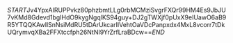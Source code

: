 $START$Jv4YpxAIRUPPvkz80phzbmtLLg0rbMCMziSvgrFXQr99HM4Es9JbJU7vKMd8Gdevd1bgIHdO9kygNgqlKS94guy+DJ2gTWXjf0pUxX9eIUawO6aB9R5YTQQKAwIlSnNsiMdRU5tDArUkcarIlVehtOaVDcPanpxdx4MxL8vcorr7tDkUQrymvqXBa2FFXtccfph26NtNI9YrZrfLraBDcw==$END$